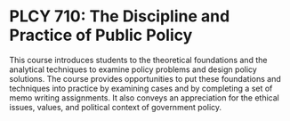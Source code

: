 # PLCY 710: The Discipline and Practice of Public Policy

This course introduces students to the theoretical foundations and the analytical techniques to examine policy problems and design policy solutions. The course provides opportunities to put these foundations and techniques into practice by examining cases and by completing a set of memo writing assignments. It also conveys an appreciation for the ethical issues, values, and political context of government policy.